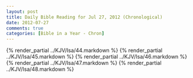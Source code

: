 ```yaml
---
layout: post
title: Daily Bible Reading for Jul 27, 2012 (Chronological)
date: 2012-07-27
comments: true
categories: [Bible in a Year - Chron]
---
```

{% render_partial ../KJV/Isa/44.markdown %}
{% render_partial ../KJV/Isa/45.markdown %}
{% render_partial ../KJV/Isa/46.markdown %}
{% render_partial ../KJV/Isa/47.markdown %}
{% render_partial ../KJV/Isa/48.markdown %}
